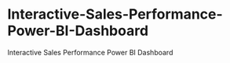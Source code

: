 # Interactive-Sales-Performance-Power-BI-Dashboard
Interactive Sales Performance Power BI Dashboard
